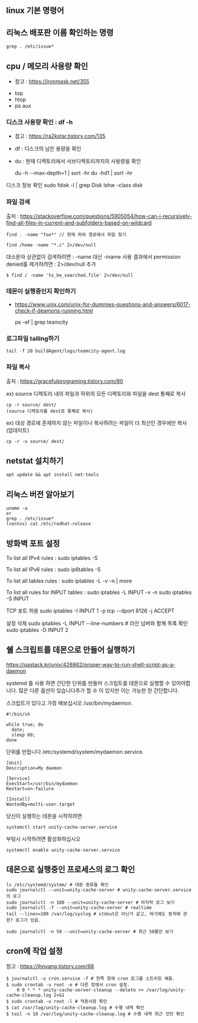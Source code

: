## linux 기본 명령어

## 리눅스 배포판 이름 확인하는 명령 

	grep . /etc/issue*

## cpu / 메모리 사용량 확인 

- 참고 : https://ironmask.net/355

* top
* htop
* ps aux

### 디스크 사용량 확인 : df -h
- 참고 : https://ra2kstar.tistory.com/135

* df : 디스크의 남은 용량을 확인
* du : 현재 디렉토리에서 서브디렉토리까지의 사용량을 확인
	
	du -h --max-depth=1 | sort -hr
	du -hd1 | sort -hr

디스크 정보 확인
	sudo fdisk -l | grep Disk
	lshw -class disk

### 파일 검색

출처 : https://stackoverflow.com/questions/5905054/how-can-i-recursively-find-all-files-in-current-and-subfolders-based-on-wildcard

	find . -name "foo*" // 현재 하위 경로에서 파일 찾기 

	find /home -name "*.c" 2>/dev/null

대소문자 상관없이 검색하려면 : -name 대신 -iname 사용
결과에서 permission denied를 제거하려면 : 2>/dev/null 추가

	$ find / -name 'to_be_searched.file' 2>/dev/null

### 데몬이 실행중인지 확인하기

- https://www.unix.com/unix-for-dummies-questions-and-answers/6017-check-if-deamons-running.html

	ps -ef | grep teamcity

### 로그파일 tailing하기 

	tail -f 20 buildAgent/logs/teamcity-agent.log

### 파일 복사

출처 : https://gracefulprograming.tistory.com/80

ex) source 디렉토리 내의 파일과 하위의 모든 디렉토리와 파일을 dest 통째로 복사

	cp -r source/ dest/
	(source 디렉토리를 dest로 통째로 복사)



ex) 대상 경로에 존재하지 않는 파일이나 복사하려는 파일이 더 최신인 경우에만 복사 (업데이트)

	cp -r -u source/ dest/

## netstat 설치하기

    apt update && apt install net-tools

## 리눅스 버전 알아보기

    uname -a
    or
    grep . /etc/issue*
	(centos) cat /etc/redhat-release

## 방화벽 포트 설정

To list all IPv4 rules :
	sudo iptables -S

To list all IPv6 rules :
	sudo ip6tables -S

To list all tables rules :
	sudo iptables -L -v -n | more

To list all rules for INPUT tables :
	sudo iptables -L INPUT -v -n
	sudo iptables -S INPUT

TCP 포트 허용
	sudo iptables -I INPUT 1 -p tcp --dport 8126 -j ACCEPT

설정 삭제
	sudo iptables -L INPUT --line-numbers # 라인 넘버와 함께 목록 확인 
	sudo iptables -D INPUT 2

## 쉘 스크립트를 데몬으로 만들어 실행하기

https://qastack.kr/unix/426862/proper-way-to-run-shell-script-as-a-daemon

systemd 를 사용 하면 간단한 단위를 만들어 스크립트를 데몬으로 실행할 수 있어야합니다. 많은 다른 옵션이 있습니다추가 할 수 이 있지만 이는 가능한 한 간단합니다.

스크립트가 있다고 가정 해보십시오 /usr/bin/mydaemon.

```
#!/bin/sh

while true; do
  date;
  sleep 60;
done
```
단위를 만듭니다 /etc/systemd/system/mydaemon.service.

```
[Unit]
Description=My daemon

[Service]
ExecStart=/usr/bin/mydaemon
Restart=on-failure

[Install]
WantedBy=multi-user.target 
```

당신이 실행하는 데몬을 시작하려면

	systemctl start unity-cache-server.service 

부팅시 시작하려면 활성화하십시오

	systemctl enable unity-cache-server.service

## 데몬으로 실행중인 프로세스의 로그 확인

```
ls /etc/systemd/system/ # 데몬 종류들 확인
sudo journalctl --unit=unity-cache-server # unity-cache-server.service의 로그
sudo journalctl -n 100 --unit=unity-cache-server # 마지막 로그 보기
sudo journalctl -f --unit=unity-cache-server # realtime
tail --lines=100 /var/log/syslog # stdout은 아닌거 같고, 여기에도 동작에 관한? 로그가 있음.

sudo journalctl -n 50 --unit=unity-cache-server # 최근 50줄만 보기
```

## cron에 작업 설정

참고 : https://jhnyang.tistory.com/68

```
$ journalctl -u cron.service -f # 한쪽 창에 cron 로그를 스트리밍 해둠.
$ sudo crontab -u root -e # 다른 창에서 cron 설정.
	0 0 * * * unity-cache-server-cleanup --delete >> /var/log/unity-cache-cleanup.log 2>&1
$ sudo crontab -u root -l # 적용사항 확인
$ cat /var/log/unity-cache-cleanup.log # 수행 내역 확인
$ tail -n 10 /var/log/unity-cache-cleanup.log # 수행 내역 최근 것만 확인
```